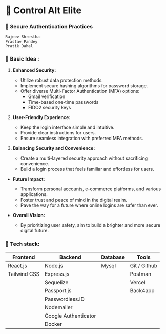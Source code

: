 # 💪 Control Alt Elite

### 🔐 Secure Authentication Practices

    Rajeev Shrestha
    Prastav Pandey
    Pratik Dahal

### 🤔 Basic Idea :

1. **Enhanced Security:**

   - Utilize robust data protection methods.
   - Implement secure hashing algorithms for password storage.
   - Offer diverse Multi-Factor Authentication (MFA) options:
     - Gmail verification
     - Time-based one-time passwords
     - FIDO2 security keys

2. **User-Friendly Experience:**

   - Keep the login interface simple and intuitive.
   - Provide clear instructions for users.
   - Ensure seamless integration with preferred MFA methods.

3. **Balancing Security and Convenience:**
   - Create a multi-layered security approach without sacrificing convenience.
   - Build a login process that feels familiar and effortless for users.

- **Future Impact:**

  - Transform personal accounts, e-commerce platforms, and various applications.
  - Foster trust and peace of mind in the digital realm.
  - Pave the way for a future where online logins are safer than ever.

- **Overall Vision:**
  - By prioritizing user safety, aim to build a brighter and more secure digital future.

### 🍔 Tech stack:

| **Frontend** | **Backend**          | **Database** | **Tools**    |
| ------------ | -------------------- | ------------ | ------------ |
| React.js     | Node.js              | Mysql        | Git / Github |
| Tailwind CSS | Express.js           |              | Postman      |
|              | Sequelize            |              | Vercel       |
|              | Passport.js          |              | Back4app     |
|              | Passwordless.ID      |              |              |
|              | Nodemailer           |              |              |
|              | Google Authenticator |              |              |
|              | Docker               |              |              |
